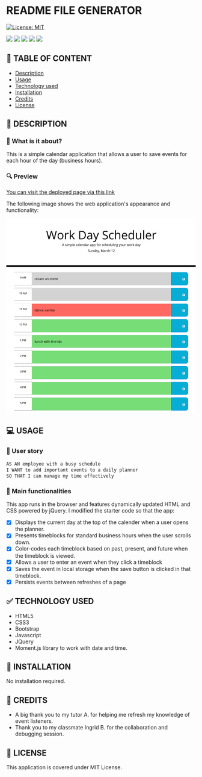 # README FILE GENERATOR

[![License: MIT](https://img.shields.io/badge/License-MIT-yellow.svg)](https://opensource.org/licenses/MIT)

![](https://img.shields.io/badge/Javascript-black?style=flat&logo=javascript&logoWidth=23)
![](https://img.shields.io/badge/Html5-black?style=flat&logo=html5&logoWidth=23)
![](https://img.shields.io/badge/CSS3-black?style=flat&logo=css3&logoWidth=23)
![](https://img.shields.io/badge/Bootstrap-black?style=flat&logo=bootstrap&logoWidth=23)
![](https://img.shields.io/badge/jQuery-black?style=flat&logo=jquery&logoWidth=23)

## 🚩 TABLE OF CONTENT

- [Description](#-description)
- [Usage](#-usage)
- [Technology used](#-technology-used)
- [Installation](#-installation)
- [Credits](#-credits)
- [License](#-license)

## 📖 DESCRIPTION

### 🎯 What is it about?

This is a simple calendar application that allows a user to save events for each hour of the day (business hours).

### 🔍 Preview

[You can visit the deployed page via this link](https://senseilein.github.io/daily-planner-app/)

The following image shows the web application's appearance and functionality:

![Project image](./images/daily-planner.png)

## 💻 USAGE

### 💬 User story

```
AS AN employee with a busy schedule
I WANT to add important events to a daily planner
SO THAT I can manage my time effectively
```

### 💬 Main functionalities

This app runs in the browser and features dynamically updated HTML and CSS powered by jQuery. I modified the starter code so that the app:

- [x] Displays the current day at the top of the calender when a user opens the planner.
- [x] Presents timeblocks for standard business hours when the user scrolls down.
- [x] Color-codes each timeblock based on past, present, and future when the timeblock is viewed.
- [x] Allows a user to enter an event when they click a timeblock
- [x] Saves the event in local storage when the save button is clicked in that timeblock.
- [x] Persists events between refreshes of a page

## ✅ TECHNOLOGY USED

- HTML5
- CSS3
- Bootstrap
- Javascript
- JQuery
- Moment.js library to work with date and time.

## 🚀 INSTALLATION

No installation required.

## 💬 CREDITS

- A big thank you to my tutor A. for helping me refresh my knowledge of event listeners.
- Thank you to my classmate Ingrid B. for the collaboration and debugging session.

## 📃 LICENSE

This application is covered under MIT License.
